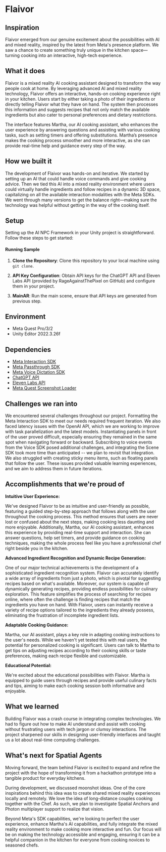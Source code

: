 # Flaivor

## Inspiration
Flaivor emerged from our genuine excitement about the possibilities with AI and mixed reality, inspired by the latest from Meta's presence platform. We saw a chance to create something truly unique in the kitchen space—turning cooking into an interactive, high-tech experience.

## What it does
Flaivor is a mixed reality AI cooking assistant designed to transform the way people cook at home. By leveraging advanced AI and mixed reality technology, Flaivor offers an interactive, hands-on cooking experience right in your kitchen. Users start by either taking a photo of their ingredients or directly telling Flaivor what they have on hand. The system then processes this information and suggests recipes that not only match the available ingredients but also cater to personal preferences and dietary restrictions.

The interface features Martha, our AI cooking assistant, who enhances the user experience by answering questions and assisting with various cooking tasks, such as setting timers and offering substitutions. Martha’s presence makes the cooking process smoother and more interactive, as she can provide real-time help and guidance every step of the way.

## How we built it
The development of Flaivor was hands-on and iterative. We started by setting up an AI that could handle voice commands and give cooking advice. Then we tied this AI into a mixed reality environment where users could virtually handle ingredients and follow recipes in a dynamic 3D space, capitalizing on all the available interaction modalities with the Meta SDKs. We went through many versions to get the balance right—making sure the technology was helpful without getting in the way of the cooking itself.

## Setup

Setting up the AI NPC Framework in your Unity project is straightforward. Follow these steps to get started:

#### Running Sample

1. **Clone the Repository**: Clone this repository to your local machine using `git clone`.

2. **API Key Configuration**: Obtain API keys for the ChatGPT API and Eleven Labs API (provided by RageAgainstThePixel on GitHub) and configure them in your project.

3. **MainAR**: Run the main scene, ensure that API keys are generated from previous step.

## Environment
- Meta Quest Pro/3/2
- Unity Editor 2022.3.26f
## Dependencies
- [Meta Interaction SDK](link-to-SDK)
- [Meta Passthrough SDK](link-to-SDK)
- [Meta Voice Dictation SDK](https://developer.oculus.com/documentation/unity/voice-sdk-overview/)
- [ChatGPT API](https://github.com/RageAgainstThePixel/com.openai.unity)
- [Eleven Labs API](https://github.com/RageAgainstThePixel/com.rest.elevenlabs)
- [Meta Quest Screenshot Loader](https://github.com/t-34400/MetaQuestScreenshotLoader/)



## Challenges we ran into
We encountered several challenges throughout our project. Formatting the Meta Interaction SDK to meet our needs required frequent iteration. We also faced latency issues with the OpenAI API, which we are working to improve with task parallelization and the latest models. Instantiating panels in front of the user proved difficult, especially ensuring they remained in the same spot when navigating forward or backward. Subscribing to voice events from the Voice SDK posed additional challenges, and integrating the Scene SDK took more time than anticipated -- we plan to revisit that integration. We also struggled with creating sticky menu items, such as floating panels that follow the user. These issues provided valuable learning experiences, and we aim to address them in future iterations.

## Accomplishments that we're proud of
**Intuitive User Experience:** 

We've designed Flaivor to be as intuitive and user-friendly as possible, featuring a guided step-by-step approach that follows along with the user throughout the cooking process. This method ensures that users are never lost or confused about the next steps, making cooking less daunting and more enjoyable. Additionally, Martha, our AI cooking assistant, enhances this experience by providing real-time support and interaction. She can answer questions, help set timers, and provide guidance on cooking techniques, making the whole process feel like you have a professional chef right beside you in the kitchen.

**Advanced Ingredient Recognition and Dynamic Recipe Generation:** 

One of our major technical achievements is the development of a sophisticated ingredient recognition system. Flaivor can accurately identify a wide array of ingredients from just a photo, which is pivotal for suggesting recipes based on what's available. Moreover, our system is capable of dynamically generating recipes, providing endless possibilities for culinary exploration. This feature simplifies the process of searching for recipes online, where often the challenge is finding recipes that match the ingredients you have on hand. With Flaivor, users can instantly receive a variety of recipe options tailored to the ingredients they already possess, eliminating the frustration of incomplete ingredient lists.

**Adaptable Cooking Guidance:** 

Martha, our AI assistant, plays a key role in adapting cooking instructions to the user's needs. While we haven't yet tested this with real users, the potential for personalized cooking is significant. Users can talk to Martha to get tips on adjusting recipes according to their cooking skills or taste preferences, making each recipe flexible and customizable.

**Educational Potential:** 

We're excited about the educational possibilities with Flaivor. Martha is equipped to guide users through recipes and provide useful culinary facts and tips, aiming to make each cooking session both informative and enjoyable.

## What we learned
Building Flaivor was a crash course in integrating complex technologies. We had to figure out how to make AI understand and assist with cooking without frustrating users with tech jargon or clumsy interactions. The project sharpened our skills in designing user-friendly interfaces and taught us a lot about real-time computing challenges.

## What's next for Spatial Agents
Moving forward, the team behind Flaivor is excited to expand and refine the project with the hope of transforming it from a hackathon prototype into a tangible product for everyday kitchens. 

During development, we discussed moonshot ideas. One of the core inspirations behind this idea was to create shared mixed reality experiences locally and remotely. We love the idea of long-distance couples cooking together with the Chef. As such, we plan to investigate Spatial Anchors and Photon multiplayer support to realize that vision.

Beyond Meta's SDK capabilities, we're looking to perfect the user experience, enhance Martha's AI capabilities, and fully integrate the mixed reality environment to make cooking more interactive and fun. Our focus will be on making the technology accessible and engaging, ensuring it can be a helpful companion in the kitchen for everyone from cooking novices to seasoned chefs.
